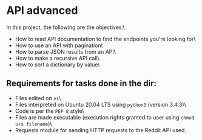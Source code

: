 # API advanced

In this project, the following are the objectives:\
- How to read API documentation to find the endpoints you're looking for\
- How to use an API with pagination\
- How to parse JSON results from an API\
- How to make a recursive API call\
- How to sort a dictionary by value\


## Requirements for tasks done in the dir:

- Files edited on `vi`\
- Files interpreted on Ubuntu 20.04 LTS using `python3` (version 3.4.3)\
- Code is per the `PEP 8` style\
- Files are made executable (execution rights granted to user using `chmod u+x filename`)\
- Requests module for sending HTTP requests to the Reddit API used.
